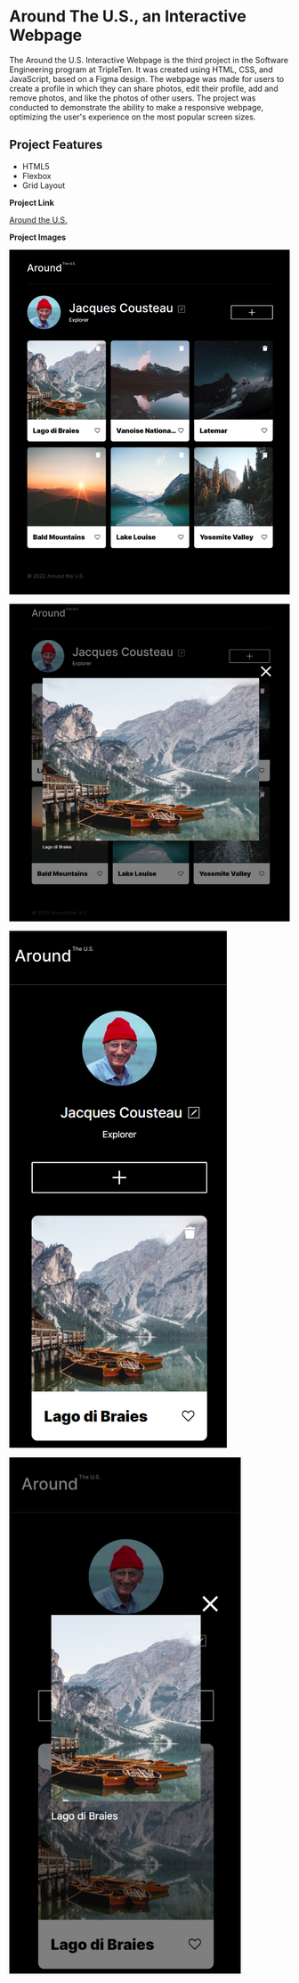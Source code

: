 # Around The U.S., an Interactive Webpage

The Around the U.S. Interactive Webpage is the third project in the Software Engineering program at TripleTen. It was created using HTML, CSS, and JavaScript, based on a Figma design. The webpage was made for users to create a profile in which they can share photos, edit their profile, add and remove photos, and like the photos of other users. The project was conducted to demonstrate the ability to make a responsive webpage, optimizing the user's experience on the most popular screen sizes.

## Project Features

- HTML5
- Flexbox
- Grid Layout

**Project Link**

[Around the U.S.](https://saharam93.github.io/se_project_aroundtheus/)

**Project Images**

![Mainpage View](./images/screenshots/Main.png)

![Mainpage Photo Preview](./images/screenshots/Main-photo-preview.png)

![Mobile View](./images/screenshots/Mobile.png)

![Mobile Photo Preview](./images/screenshots/Mobile-photo-preview.png)

